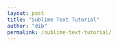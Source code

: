 ```yaml
---
layout: post
title: "Sublime Text Tutorial"
author: "dib"
permalink: /sublime-text-tutorial/
---
```


